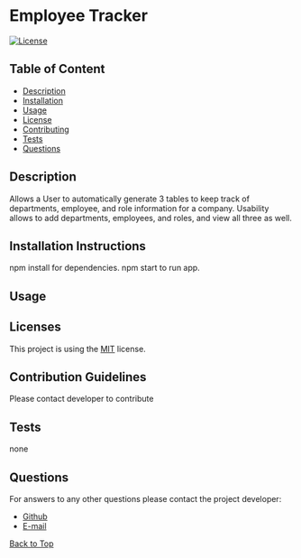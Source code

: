 # Employee Tracker
  [![License](https://img.shields.io/badge/License-MIT-brightgreen.svg)](https://opensource.org/licenses/MIT)
  ## Table of Content

  * [Description](#description)
  * [Installation](#installation-instructions)
  * [Usage](#usage)
  * [License](#licenses)
  * [Contributing](#contribution-guidelines)
  * [Tests](#tests)
  * [Questions](#questions)


  ## Description

  Allows a User to automatically generate 3 tables to keep track of departments, employee, and role information for a company. Usability allows to add departments, employees, and roles, and view all three as well.

  ## Installation Instructions

  npm install for dependencies. npm start to run app.
  
  ## Usage

  

  ## Licenses

  This project is using the [MIT](https://opensource.org/licenses/MIT) license.

  ## Contribution Guidelines

  Please contact developer to contribute

  ## Tests

  none
  
  ## Questions
  
  For answers to any other questions please contact the project developer:
  * [Github](https://github.com/chopsushi206)
  * [E-mail](mailto:lihua.anderson@gmail.com)


  [Back to Top](#TOP)
